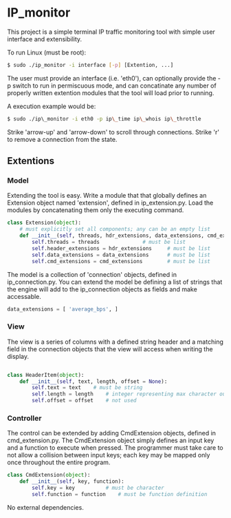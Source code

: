 # IP_monitor

This project is a simple terminal IP traffic monitoring tool with simple user interface and extensibility.

To run Linux (must be root):

```bash
$ sudo ./ip_monitor -i interface [-p] [Extention, ...]

```
The user must provide an interface (i.e. 'eth0'), can optionally provide the -p switch to run in permiscuous mode, and can concatinate any number of properly written extention modules that the tool will load prior to running.

A execution example would be:
```bash
$ sudo ./ip\_monitor -i eth0 -p ip\_time ip\_whois ip\_throttle
```


Strike 'arrow-up' and 'arrow-down' to scroll through connections. Strike 'r' to remove a connection from the state.  


## Extentions
### Model

Extending the tool is easy.  Write a module that that globally defines an Extension object named 'extension', defined in ip_extension.py. Load the modules by concatenating them only the executing command.

```python
class Extension(object):
    # must explicitly set all components; any can be an empty list
    def __init__(self, threads, hdr_extensions, data_extensions, cmd_extensions):
        self.threads = threads				# must be list
        self.header_extensions = hdr_extensions		# must be list
        self.data_extensions = data_extensions		# must be list
        self.cmd_extensions = cmd_extensions		# must be list
```


The model is a collection of 'connection' objects, defined in ip_connection.py. You can extend the model be defining a list of strings that the engine will add to the ip_connection objects as fields and make accessable.

```python
data_extensions = [ 'average_bps', ]

```

### View

The view is a series of columns with a defined string header and a matching field in the connection objects that the view will access when writing the display.

```python

class HeaderItem(object):
    def __init__(self, text, length, offset = None):
        self.text = text	# must be string
        self.length = length	# integer representing max character output for item
        self.offset = offset	# not used

```
### Controller

The control can be extended by adding CmdExtension objects, defined in cmd_extension.py. The CmdExtension object simply defines an input key and a function to execute when pressed.  The programmer must take care to not allow a collision between input keys; each key may be mapped only once throughout the entire program.


```python
class CmdExtension(object):
    def __init__(self, key, function):
        self.key = key			# must be character
        self.function = function	# must be function definition

```

No external dependencies.
